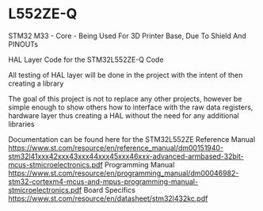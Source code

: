 # L552ZE-Q
STM32 M33 - Core - Being Used For 3D Printer Base, Due To Shield And PINOUTs

HAL Layer Code for the STM32L552ZE-Q Code

All testing of HAL layer will be done in the project with the intent of then creating a library 

The goal of this project is not to replace any other projects, however be simple enough to show others how to interface with the raw data registers, hardware layer thus creating a HAL without the need for any additional libraries

Documentation can be found here for the STM32L552ZE
Reference Manual
https://www.st.com/resource/en/reference_manual/dm00151940-stm32l41xxx42xxx43xxx44xxx45xxx46xxx-advanced-armbased-32bit-mcus-stmicroelectronics.pdf
Programming Manual
https://www.st.com/resource/en/programming_manual/dm00046982-stm32-cortexm4-mcus-and-mpus-programming-manual-stmicroelectronics.pdf
Board Specifics
https://www.st.com/resource/en/datasheet/stm32l432kc.pdf